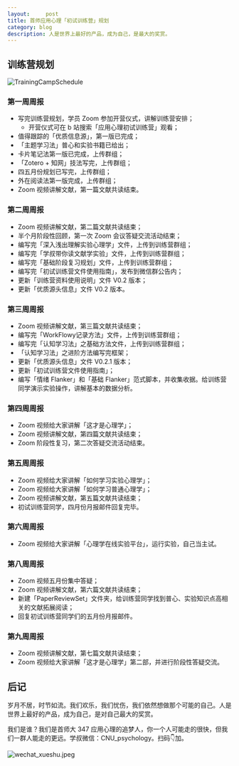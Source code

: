 ```yaml
---
layout:     post
title: 首师应用心理「初试训练营」规划
category: blog
description: 人是世界上最好的产品，成为自己，是最大的奖赏。
---
```


## 训练营规划

![TrainingCampSchedule](https://cnu347-1257355643.cos.ap-beijing.myqcloud.com/CNU347/TrainingCampSchedule.png)

### 第一周周报
- 写完训练营规划，学员 Zoom 参加开营仪式，讲解训练营安排；
    - 开营仪式可在 b 站搜索「应用心理初试训练营」观看；
- 值得跟踪的「优质信息源」，第一版已完成；
- 「主题学习法」普心和实验书籍已给出；
- 卡片笔记法第一版已完成，上传群组；
- 「Zotero + 知网」技法写完，上传群组；
- 四五月份规划已写完，上传群组；
- 外在阅读法第一版完成，上传群组；
- Zoom 视频讲解文献，第一篇文献共读结束。

### 第二周周报
- Zoom 视频讲解文献，第二篇文献共读结束；
- 半个月阶段性回顾，第一次 Zoom 会议答疑交流活动结束；
- 编写完「深入浅出理解实验心理学」文件，上传到训练营群组；
- 编写完「学叔带你读文献学实验」文件，上传到训练营群组；
- 编写完「基础阶段复习规划」文件，上传到训练营群组；
- 编写完「初试训练营文件使用指南」，发布到微信群公告内；
- 更新「训练营资料使用说明」文件 V0.2 版本；
- 更新「优质源头信息」文件 V0.2 版本。

### 第三周周报
- Zoom 视频讲解文献，第三篇文献共读结束；
- 编写完「WorkFlowy记录方法」文件，上传到训练营群组；
- 编写完「认知学习法」之基础方法文件，上传到训练营群组；
- 「认知学习法」之进阶方法编写完框架；
- 更新「优质源头信息」文件 V0.2.1 版本；
- 更新「初试训练营文件使用指南」；
- 编写「情绪 Flanker」和「基础 Flanker」范式脚本，并收集收据。给训练营同学演示实验操作，讲解基本的数据分析。

### 第四周周报
- Zoom 视频给大家讲解「这才是心理学」；
- Zoom 视频讲解文献，第四篇文献共读结束；
- Zoom 阶段性复习，第二次答疑交流活动结束。

### 第五周周报
- Zoom 视频给大家讲解「如何学习实验心理学」；
- Zoom 视频给大家讲解「如何学习普通心理学」；
- Zoom 视频讲解文献，第五篇文献共读结束；
- 初试训练营同学，四月份月报邮件回复完毕。

### 第六周周报
- Zoom 视频给大家讲解「心理学在线实验平台」，运行实验，自己当主试。

### 第八周周报
- Zoom 视频五月份集中答疑；
- Zoom 视频讲解文献，第六篇文献共读结束；
- 新建「PaperReviewSet」文件夹，给训练营同学找到普心、实验知识点高相关的文献拓展阅读；
- 回复初试训练营同学们的五月份月报邮件。

### 第九周周报
- Zoom 视频讲解文献，第七篇文献共读结束；
- Zoom 视频给大家讲解「这才是心理学」第二部，并进行阶段性答疑交流。

## 后记

岁月不居，时节如流。我们欢乐，我们忧伤，我们依然想做那个可能的自己。人是世界上最好的产品，成为自己，是对自己最大的奖赏。

我们是谁？我们是首师大 347 应用心理的追梦人，你一个人可能走的很快，但我们一群人能走的更远。学叔微信：CNU_psychology。扫码👇加。

![wechat_xueshu.jpeg](https://cnu347-1257355643.cos.ap-beijing.myqcloud.com/CNU347/WechatIMG125.jpeg)